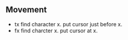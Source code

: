 ## Movement
* tx find character x. put cursor just before x.
* fx find charcter x. put cursor at x.
